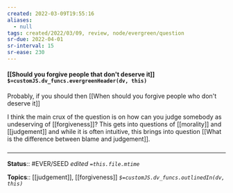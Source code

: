 ```yaml
---
created: 2022-03-09T19:55:16 
aliases:
  - null
tags: created/2022/03/09, review, node/evergreen/question
sr-due: 2022-04-01
sr-interval: 15
sr-ease: 230
---
```


#### [[Should you forgive people that don't deserve it]] `$=customJS.dv_funcs.evergreenHeader(dv, this)`

Probably, if you should then 
[[When should you forgive people who don't deserve it]]

I think the main crux of the question is on how can you judge somebody as undeserving of [[forgiveness]]?
This gets into questions of [[morality]] and [[judgement]] 
and while it is often intuitive, 
this brings into question [[What is the difference between blame and judgement]].

### <hr class="footnote"/>

**Status**:: #EVER/SEED 
*edited `=this.file.mtime`*

**Topics**:: [[judgement]], [[forgiveness]]
*`$=customJS.dv_funcs.outlinedIn(dv, this)`*

